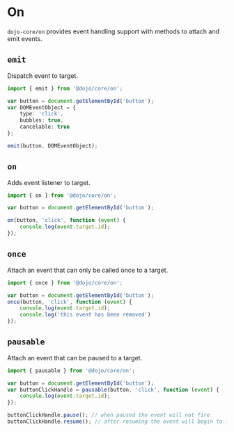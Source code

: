 # On

`dojo-core/on` provides event handling support with methods to attach and emit events.

## `emit`

Dispatch event to target.

```ts
import { emit } from '@dojo/core/on';

var button = document.getElementById('button');
var DOMEventObject = {
	type: 'click',
	bubbles: true,
	cancelable: true
};

emit(button, DOMEventObject);

```
## `on`

Adds event listener to target.

```ts
import { on } from '@dojo/core/on';

var button = document.getElementById('button');

on(button, 'click', function (event) {
	console.log(event.target.id);
});

```
## `once`

Attach an event that can only be called once to a target.

```ts
import { once } from '@dojo/core/on';

var button = document.getElementById('button');
once(button, 'click', function (event) {
	console.log(event.target.id);
	console.log('this event has been removed')
});

```
## `pausable`

Attach an event that can be paused to a target.

```ts
import { pausable } from '@dojo/core/on';

var button = document.getElementById('button');
var buttonClickHandle = pausable(button, 'click', function (event) {
	console.log(event.target.id);
});

buttonClickHandle.pause(); // when paused the event will not fire
buttonClickHandle.resume(); // after resuming the event will begin to fire again if triggered

```
